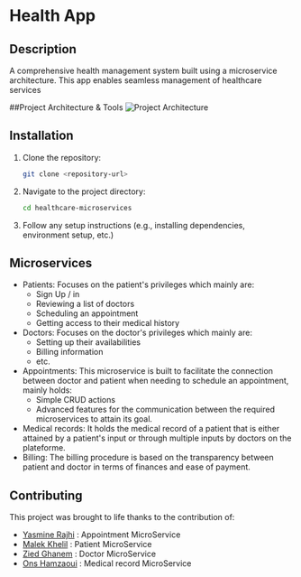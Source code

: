 # Health App

## Description
A comprehensive health management system built using a microservice architecture. This app enables seamless management of healthcare services

##Project Architecture & Tools
![Project Architecture](https://drive.google.com/uc?export=view&id=1sWI50G4oUa8chEkfhvzJcretGLrstsEO)

## Installation
1. Clone the repository:
    ```bash
    git clone <repository-url>
    ```
2. Navigate to the project directory:
    ```bash
    cd healthcare-microservices
    ```
3. Follow any setup instructions (e.g., installing dependencies, environment setup, etc.)

## Microservices
- Patients:
  Focuses on the patient's privileges which mainly are:
    - Sign Up / in
    - Reviewing a list of doctors
    - Scheduling an appointment
    - Getting access to their medical history
- Doctors:
  Focuses on the doctor's privileges which mainly are:
    - Setting up their availabilities
    - Billing information
    - etc.
- Appointments:
  This microservice is built to facilitate the connection between doctor and patient when needing to schedule an appointment, mainly holds:
  - Simple CRUD actions
  - Advanced features for the communication between the required microservices to attain its goal.
- Medical records:
  It holds the medical record of a patient that is either attained by a patient's input or through multiple inputs by doctors on the plateforme.
- Billing:
  The billing procedure is based on the transparency between patient and doctor in terms of finances and ease of payment.

## Contributing
This project was brought to life thanks to the contribution of:
- [Yasmine Rajhi](https://github.com/yasmineRajhi) : Appointment MicroService
- [Malek Khelil](https://github.com/mkh-dev) : Patient MicroService
- [Zied Ghanem](https://github.com/zied-gh) : Doctor MicroService
- [Ons Hamzaoui](https://github.com/onshamzaoui) : Medical record MicroService
